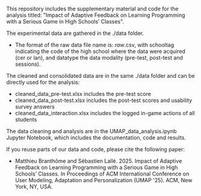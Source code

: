This repository includes the supplementary material and code for the analysis titled: "Impact of Adaptive Feedback on Learning Programming with a Serious Game in High Schools’ Classes".

The experimental data are gathered in the ./data folder.

- The format of the raw data file name is: <schooltag>_raw_<datatype>.csv, with schooltag indicating the code of the high school where the data were acquired (cer or lan), and datatype the data modality (pre-test, post-test and sessions).

The cleaned and consolidated data are in the same ./data folder and can be directly used for the analysis:

- cleaned_data_pre-test.xlsx includes the pre-test score
- cleaned_data_post-test.xlsx includes the post-test scores and usability survey answers
- cleaned_data_interaction.xlsx includes the logged in-game actions of all students

The data cleaning and analysis are in the UMAP_data_analysis.ipynb Jupyter Notebook, which includes the documentation, code and results.

If you reuse parts of our data and code, please cite the following paper:

- Matthieu Branthôme and Sébastien Lallé. 2025. Impact of Adaptive Feedback on Learning Programming with a Serious Game in High Schools’ Classes. In Proceedings of ACM International Conference on User Modeling, Adaptation
  and Personalization (UMAP '25). ACM, New York, NY, USA.
